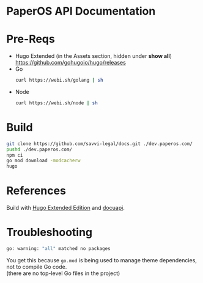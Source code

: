 # PaperOS API Documentation

# Pre-Reqs

-   Hugo Extended (in the Assets section, hidden under **show all**) \
    <https://github.com/gohugoio/hugo/releases>
-   Go
    ```sh
    curl https://webi.sh/golang | sh
    ```
-   Node
    ```sh
    curl https://webi.sh/node | sh
    ```

# Build

```sh
git clone https://github.com/savvi-legal/docs.git ./dev.paperos.com/
pushd ./dev.paperos.com/
npm ci
go mod download -modcacherw
hugo
```

# References

Build with [Hugo Extended Edition](https://webinstall.dev/hugo-extended) and [docuapi](https://github.com/bep/docuapi).

# Troubleshooting

```sh
go: warning: "all" matched no packages
```

You get this because `go.mod` is being used to manage theme dependencies, not to compile Go code. \
(there are no top-level Go files in the project)
